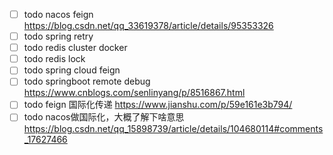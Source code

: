 - [ ] todo nacos feign https://blog.csdn.net/qq_33619378/article/details/95353326
- [ ] todo spring retry
- [ ] todo redis cluster docker
- [ ] todo redis lock
- [ ] todo spring cloud feign 
- [ ] todo springboot remote debug  https://www.cnblogs.com/senlinyang/p/8516867.html
- [ ] todo feign 国际化传递  https://www.jianshu.com/p/59e161e3b794/
- [ ] todo nacos做国际化，大概了解下啥意思 https://blog.csdn.net/qq_15898739/article/details/104680114#comments_17627466